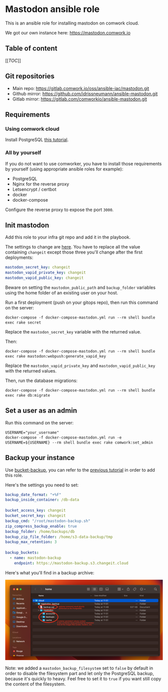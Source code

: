 # Mastodon ansible role

This is an ansible role for installing mastodon on comwork cloud.

We got our own instance here: https://mastodon.comwork.io

## Table of content

[[_TOC_]]

## Git repositories

* Main repo: https://gitlab.comwork.io/oss/ansible-iac/mastodon.git
* Github mirror: https://github.com/idrissneumann/ansible-mastodon.git
* Gitlab mirror: https://gitlab.com/comworkio/ansible-mastodon.git

## Requirements

### Using comwork cloud

Install PostgreSQL [this tutorial](https://doc.cloud.comwork.io/docs/tutorials/dbaas).

### All by yourself

If you do not want to use comworker, you have to install those requirements by yourself (using appropriate ansible roles for example):
* PostgreSQL
* Nginx for the reverse proxy
* Letsencrypt / certbot
* docker
* docker-compose

Configure the reverse proxy to expose the port `3000`.

## Init mastodon

Add this role to your infra git repo and add it in the playbook.

The settings to change are [here](./defaults/main.yml). You have to replace all the value containing `changeit` except those three you'll change after the first deployments:

```yaml
mastodon_secret_key: changeit
mastodon_vapid_private_key: changeit
mastodon_vapid_public_key: changeit
```

Beware on setting the `mastodon_public_path` and `backup_folder` variables using the home folder of an existing user on your host.

Run a first deployment (push on your gitops repo), then run this command on the server:

```shell
docker-compose -f docker-compose-mastodon.yml run --rm shell bundle exec rake secret
```

Replace the `mastodon_secret_key` variable with the returned value.

Then:

```shell
docker-compose -f docker-compose-mastodon.yml run --rm shell bundle exec rake mastodon:webpush:generate_vapid_key
```

Replace the `mastodon_vapid_private_key` and `mastodon_vapid_public_key` with the returned values.

Then, run the database migrations:

```shell
docker-compose -f docker-compose-mastodon.yml run --rm shell bundle exec rake db:migrate
```

## Set a user as an admin

Run this command on the server:

```shell
USERNAME="your_username"
docker-compose -f docker-compose-mastodon.yml run -e USERNAME=${USERNAME} --rm shell bundle exec rake comwork:set_admin
```

## Backup your instance

Use [bucket-backup](https://gitlab.comwork.io/oss/bucket-backup), you can refer to the [previous tutorial](https://doc.cloud.comwork.io/docs/tutorials/dbaas) in order to add this role.

Here's the settings you need to set:

```yaml
backup_date_format: "+%F"
backup_inside_container: /db-data

bucket_access_key: changeit
bucket_secret_key: changeit
backup_cmd: "/root/mastodon-backup.sh"
zip_compress_backup_enable: true
backup_folder: /home/backups/db
backup_zip_file_folder: /home/s3-data-backup/tmp
backup_max_retention: 3

backup_buckets:
  - name: mastodon-backup
    endpoint: https://mastodon-backup.s3.changeit.cloud
```

Here's what you'll find in a backup archive:

![dump_content](./img/dump_content.png)

Note: we added a `mastodon_backup_filesystem` set to `false` by default in order to disable the filesystem part and let only the PostgreSQL backup, because it's quickly to heavy. Feel free to set it to `true` if you want still copy the content of the filesystem.
